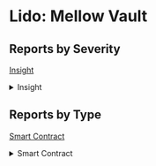 # Lido: Mellow Vault

## Reports by Severity

[Insight](./#insight)

<details>

<summary>Insight</summary>

* [Boost \_ Lido\_ Mellow Vault 34756 - \[Smart Contract - Insight\] Missing calldata forwarding in Vaultdeposit compromises custom validator effectiveness](<Boost _ Lido_ Mellow Vault 34756 - \[Smart Contract - Insight] Missing calldata forwarding in Vaultdeposit compromises custom validator effectiveness.md>)

</details>

## Reports by Type

[Smart Contract](./#smart-contract)

<details>

<summary>Smart Contract</summary>

* [Boost \_ Lido\_ Mellow Vault 34756 - \[Smart Contract - Insight\] Missing calldata forwarding in Vaultdeposit compromises custom validator effectiveness](<Boost _ Lido_ Mellow Vault 34756 - \[Smart Contract - Insight] Missing calldata forwarding in Vaultdeposit compromises custom validator effectiveness.md>)

</details>

